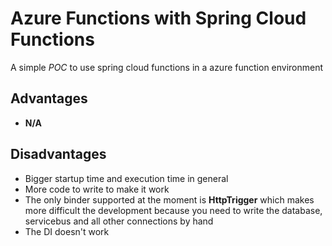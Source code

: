 # Azure Functions with Spring Cloud Functions

A simple *POC* to use spring cloud functions in a azure function environment


## Advantages
* **N/A**

## Disadvantages
* Bigger startup time and execution time in general
* More code to write to make it work
* The only binder supported at the moment is **HttpTrigger** which makes more difficult the development because you need to write the database, servicebus and all other connections by hand
* The DI doesn't work